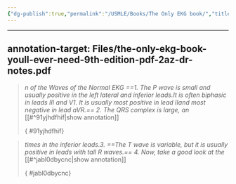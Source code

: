 ```yaml
---
{"dg-publish":true,"permalink":"/USMLE/Books/The Only EKG book/","title":"The Only EKG book"}
---
```



---
annotation-target: Files/the-only-ekg-book-youll-ever-need-9th-edition-pdf-2az-dr-notes.pdf
---


>
>*n of the Waves of the Normal EKG ==1.  The P wave is small and usually positive in the left lateral and inferior leads.It is often biphasic in leads III and V1. It is usually most positive in lead IIand most negative in lead aVR.== 2.  The QRS complex is large, an*
>[[#^91yjhdfhif|show annotation]]
>
>
>
>{ #91yjhdfhif}



>
>*times in the inferior leads.3. ==The T wave is variable, but it is usually positive in leads with tall R waves.== 4.  Now, take a good look at the*
>[[#^jabl0dbycnc|show annotation]]
>
>
>
>{ #jabl0dbycnc}

